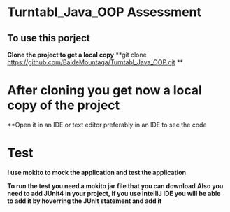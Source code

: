 # Turntabl_Java_OOP Assessment

## To use this porject
**Clone the project to get a local copy**
**git clone https://github.com/BaldeMountaga/Turntabl_Java_OOP.git **

# After cloning you get now a local copy of the project
**Open it in an IDE or text editor preferably in an IDE to see the code

# Test
**I use mokito to mock the application and test the application**

**To run the test you need a mokito jar file that you can download**
**Also you need to add JUnit4 in your project, if you use IntelliJ IDE you will be able to add it by hoverring the JUnit statement and add it**



